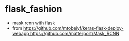# flask_fashion

- mask rcnn with flask  
- from https://github.com/mtobeiyf/keras-flask-deploy-webapp,https://github.com/matterport/Mask_RCNN